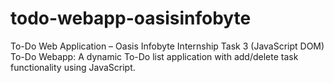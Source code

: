 # todo-webapp-oasisinfobyte
To-Do Web Application – Oasis Infobyte Internship Task 3 (JavaScript DOM)<br>
To-Do Webapp: A dynamic To-Do list application with add/delete task functionality using JavaScript.
